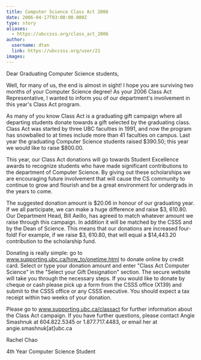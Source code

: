 ```yaml
---
title: Computer Science Class Act 2006 
date: 2006-04-17T03:08:00.000Z
type: story
aliases:
  - https://ubccsss.org/class_act_2006
author:
  username: dtan
  link: https://ubccsss.org/user/21
images:
---
```


<div class="field field-name-body field-type-text-with-summary field-label-hidden"><div class="field-items"><div class="field-item even"><p>Dear Graduating Computer Science students,</p>
<p>Well, for many of us, the end is almost in sight! I hope you are surviving two months of your Computer Science degree! As your 2006 Class Act Representative, I wanted to inform you of our department&apos;s involvement in this year&apos;s Class Act program.</p>
<p>As many of you know Class Act is a graduating gift campaign where all departing students donate towards a gift selected by the graduating class. Class Act was started by three UBC faculties in 1991, and now the program has snowballed to at times include more than 41 faculties on campus. Last year the graduating Computer Science students raised $390.50; this year we would like to raise $800.00.</p>
<p>This year, our Class Act donations will go towards Student Excellence awards to recognize students who have made significant contributions to the department of Computer Science. By giving out these scholarships we are encouraging future involvement that will cause the CS community to continue to grow and flourish and be a great environment for undergrads in the years to come.</p>
<p>The suggested donation amount is $20.06 in honour of our graduating year. If we all participate, we can make a huge difference and raise $3, 610.80. Our Department Head, Bill Aeillo, has agreed to match whatever amount we raise through this campaign. In addition it will be matched by the CSSS and by the Dean of Science. This means that our donations are increased four-fold! For example, if we raise $3, 610.80, that will equal a $14,443.20 contribution to the scholarship fund.</p>
<p>Donating is really simple: go to <a href="http://www.supporting.ubc.ca/how_to/onetime.html">www.supporting.ubc.ca/how_to/onetime.html</a> to donate online by credit card. Select or type your donation amount and enter &quot;Class Act Computer Science&quot; in the &quot;Select your Gift Designation&quot; section. The secure website will take you through the necessary steps. If you would like to donate by cheque or cash please pick up a form from the CSSS office (X139) and submit to the CSSS office or any CSSS executive. You should expect a tax receipt within two weeks of your donation.</p>
<p>Please go to <a href="http://www.supporting.ubc.ca/classact">www.supporting.ubc.ca/classact</a> for further information about the Class Act campaign. If you have further questions, please contact Angie Smashnuk at 604.822.5345 or 1.877.717.4483, or email her at angie.smashnuk[at]ubc.ca</p>
<p>Rachel Chao</p>
<p>4th Year Computer Science Student</p>
</div></div></div>    <footer>
          </footer>